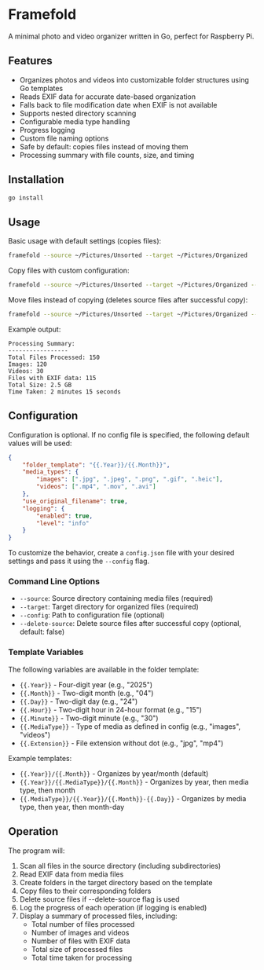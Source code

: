 # Framefold

A minimal photo and video organizer written in Go, perfect for Raspberry Pi.

## Features

- Organizes photos and videos into customizable folder structures using Go templates
- Reads EXIF data for accurate date-based organization
- Falls back to file modification date when EXIF is not available
- Supports nested directory scanning
- Configurable media type handling
- Progress logging
- Custom file naming options
- Safe by default: copies files instead of moving them
- Processing summary with file counts, size, and timing

## Installation

```bash
go install
```

## Usage

Basic usage with default settings (copies files):
```bash
framefold --source ~/Pictures/Unsorted --target ~/Pictures/Organized
```

Copy files with custom configuration:
```bash
framefold --source ~/Pictures/Unsorted --target ~/Pictures/Organized --config ~/framefold-config.json
```

Move files instead of copying (deletes source files after successful copy):
```bash
framefold --source ~/Pictures/Unsorted --target ~/Pictures/Organized --delete-source
```

Example output:
```
Processing Summary:
-----------------
Total Files Processed: 150
Images: 120
Videos: 30
Files with EXIF data: 115
Total Size: 2.5 GB
Time Taken: 2 minutes 15 seconds
```

## Configuration

Configuration is optional. If no config file is specified, the following default values will be used:

```json
{
    "folder_template": "{{.Year}}/{{.Month}}",
    "media_types": {
        "images": [".jpg", ".jpeg", ".png", ".gif", ".heic"],
        "videos": [".mp4", ".mov", ".avi"]
    },
    "use_original_filename": true,
    "logging": {
        "enabled": true,
        "level": "info"
    }
}
```

To customize the behavior, create a `config.json` file with your desired settings and pass it using the `--config` flag.

### Command Line Options

- `--source`: Source directory containing media files (required)
- `--target`: Target directory for organized files (required)
- `--config`: Path to configuration file (optional)
- `--delete-source`: Delete source files after successful copy (optional, default: false)

### Template Variables

The following variables are available in the folder template:
- `{{.Year}}` - Four-digit year (e.g., "2025")
- `{{.Month}}` - Two-digit month (e.g., "04")
- `{{.Day}}` - Two-digit day (e.g., "24")
- `{{.Hour}}` - Two-digit hour in 24-hour format (e.g., "15")
- `{{.Minute}}` - Two-digit minute (e.g., "30")
- `{{.MediaType}}` - Type of media as defined in config (e.g., "images", "videos")
- `{{.Extension}}` - File extension without dot (e.g., "jpg", "mp4")

Example templates:
- `{{.Year}}/{{.Month}}` - Organizes by year/month (default)
- `{{.Year}}/{{.MediaType}}/{{.Month}}` - Organizes by year, then media type, then month
- `{{.MediaType}}/{{.Year}}/{{.Month}}-{{.Day}}` - Organizes by media type, then year, then month-day

## Operation

The program will:
1. Scan all files in the source directory (including subdirectories)
2. Read EXIF data from media files
3. Create folders in the target directory based on the template
4. Copy files to their corresponding folders
5. Delete source files if --delete-source flag is used
6. Log the progress of each operation (if logging is enabled)
7. Display a summary of processed files, including:
   - Total number of files processed
   - Number of images and videos
   - Number of files with EXIF data
   - Total size of processed files
   - Total time taken for processing
